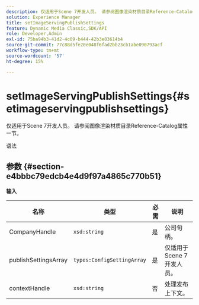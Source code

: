 ```yaml
---
description: 仅适用于Scene 7开发人员。 请参阅图像渲染材质目录Reference-Catalog属性一节。
solution: Experience Manager
title: setImageServingPublishSettings
feature: Dynamic Media Classic,SDK/API
role: Developer,Admin
exl-id: 75ba94b3-41d2-4c09-b444-42b3e83614b4
source-git-commit: 77c88d5fe20e048f6fad2bb23cb1abe090793acf
workflow-type: tm+mt
source-wordcount: '57'
ht-degree: 15%

---
```


# setImageServingPublishSettings{#setimageservingpublishsettings}

仅适用于Scene 7开发人员。 请参阅图像渲染材质目录Reference-Catalog属性一节。

语法

## 参数 {#section-e4bbbc79edcb4e4d9f97a4865c770b51}

**输入**

| 名称 | 类型 | 必需 | 说明 |
|---|---|---|---|
| CompanyHandle | `xsd:string` | 是 | 公司句柄。 |
| publishSettingsArray | `types:ConfigSettingArray` | 是 | 仅适用于Scene 7开发人员。 |
| contextHandle | `xsd:string` | 否 | 处理发布上下文。 |
